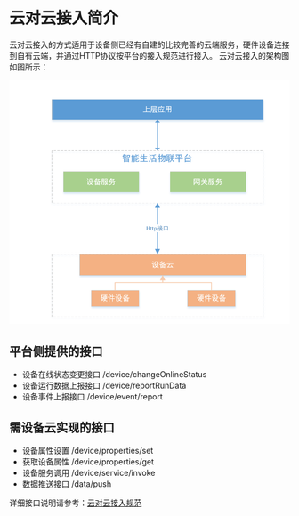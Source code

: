 # 云对云接入简介

云对云接入的方式适用于设备侧已经有自建的比较完善的云端服务，硬件设备连接到自有云端，并通过HTTP协议按平台的接入规范进行接入。 云对云接入的架构图如图所示：

![云对云接入](../../../../image/IoT/IoT-Estate/Developer-Guide/Cloud-To-Cloud.png)

## 平台侧提供的接口
* 设备在线状态变更接口 /device/changeOnlineStatus
* 设备运行数据上报接口 /device/reportRunData
* 设备事件上报接口 /device/event/report

## 需设备云实现的接口
* 设备属性设置  /device/properties/set
* 获取设备属性 /device/properties/get
* 设备服务调用 /device/service/invoke
* 数据推送接口 /data/push

详细接口说明请参考：[云对云接入规范](../Related-Resources/京东智慧社区平台设备云接入协议v1.0.6.pdf)